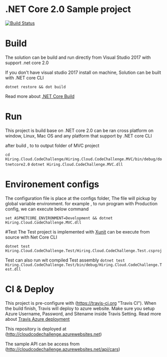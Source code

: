# .NET Core 2.0 Sample project

[![Build Status](https://travis-ci.org/samuraitruong/cloud-code-challenge.svg?branch=master)](https://travis-ci.org/samuraitruong/cloud-code-challenge)

# Build
The solution can be build and run directly from Visual Studio 2017 with support .net core 2.0

If you don't have visual studio 2017 install on machine, Solution can be built with .NET core CLI

`dotnet restore && dot build`

Read more about [.NET Core Build](https://docs.microsoft.com/en-us/dotnet/core/tools/dotnet-build?tabs=netcore2x#tabpanel_mTshLtg2eu_netcore2x)

# Run
This project is build base on .NET core 2.0 can be ran cross platform on window, Linux, Mac OS and any platform that support by .NET core CLI

after build , to to output folder of MVC project

`cd Hiring.Cloud.CodeChallenge/Hiring.Cloud.CodeChallenge.MVC/bin/debug/dotnetcore2.0`
`dotnet Hiring.Cloud.CodeChallenge.MVC.dll`

# Environement configs
The configuration file is place at the configs folder, The file will pickup by global variable environment. 
for example , to run program with Production config, we can execute below command

`set ASPNETCORE_ENVIRONMENT=Development && dotnet Hiring.Cloud.CodeChallenge.MVC.dll`

#Test
The Test project is implemented with [Xunit](https://xunit.github.io) can be execute from source with Net Core CLI

`dotnet test Hiring.Cloud.CodeChallenge.Test/Hiring.Cloud.CodeChallenge.Test.csproj`

Test can also run wit compiled Test assembly
`dotnet test Hiring.Cloud.CodeChallenge.Test/bin/debug/Hiring.Cloud.CodeChallenge.Test.dll`

# CI & Deploy

This project is pre-configure with (https://travis-ci.org "Travis CI").
When the build finish, Travis will deploy to azure website. Make sure you setup Azure Username, Password, and Sitename inside Travis Setting. Read more about [Travis Azure deployment](https://docs.travis-ci.com/user/deployment/azure-web-apps/)

This repository is deployed  at (http://cloudcodechallenge.azurewebsites.net)

The sample API can be access from (http://cloudcodechallenge.azurewebsites.net/api/cars)










